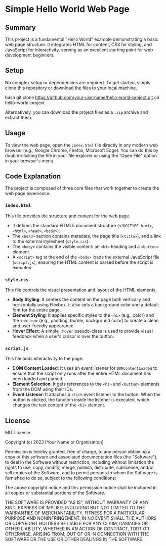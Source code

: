 # Simple Hello World Web Page

## Summary

This project is a fundamental "Hello World" example demonstrating a basic web page structure. It integrates HTML for content, CSS for styling, and JavaScript for interactivity, serving as an excellent starting point for web development beginners.

## Setup

No complex setup or dependencies are required. To get started, simply clone this repository or download the files to your local machine.

bash
git clone https://github.com/your-username/hello-world-project.git
cd hello-world-project


Alternatively, you can download the project files as a `.zip` archive and extract them.

## Usage

To view the web page, open the `index.html` file directly in any modern web browser (e.g., Google Chrome, Firefox, Microsoft Edge). You can do this by double-clicking the file in your file explorer or using the "Open File" option in your browser's menu.

## Code Explanation

The project is composed of three core files that work together to create the web page experience.

### `index.html`

This file provides the structure and content for the web page.

-   It defines the standard HTML5 document structure (`<!DOCTYPE html>`, `<html>`, `<head>`, `<body>`).
-   The `<head>` section contains metadata, the page title (`<title>`), and a link to the external stylesheet (`style.css`).
-   The `<body>` contains the visible content: an `<h1>` heading and a `<button>` element.
-   A `<script>` tag at the end of the `<body>` loads the external JavaScript file (`script.js`), ensuring the HTML content is parsed before the script is executed.

### `style.css`

This file controls the visual presentation and layout of the HTML elements.

-   **Body Styling**: It centers the content on the page both vertically and horizontally using Flexbox. It also sets a background color and a default font for the entire page.
-   **Element Styling**: It applies specific styles to the `<h1>` (e.g., color) and the `<button>` (e.g., padding, border, background color) to create a clean and user-friendly appearance.
-   **Hover Effect**: A simple `:hover` pseudo-class is used to provide visual feedback when a user's cursor is over the button.

### `script.js`

This file adds interactivity to the page.

-   **DOM Content Loaded**: It uses an event listener for `DOMContentLoaded` to ensure that the script only runs after the entire HTML document has been loaded and parsed.
-   **Element Selection**: It gets references to the `<h1>` and `<button>` elements from the DOM using their IDs.
-   **Event Listener**: It attaches a `click` event listener to the button. When the button is clicked, the function inside the listener is executed, which changes the text content of the `<h1>` element.

## License

MIT License

Copyright (c) 2023 [Your Name or Organization]

Permission is hereby granted, free of charge, to any person obtaining a copy
of this software and associated documentation files (the "Software"), to deal
in the Software without restriction, including without limitation the rights
to use, copy, modify, merge, publish, distribute, sublicense, and/or sell
copies of the Software, and to permit persons to whom the Software is
furnished to do so, subject to the following conditions:

The above copyright notice and this permission notice shall be included in all
copies or substantial portions of the Software.

THE SOFTWARE IS PROVIDED "AS IS", WITHOUT WARRANTY OF ANY KIND, EXPRESS OR
IMPLIED, INCLUDING BUT NOT LIMITED TO THE WARRANTIES OF MERCHANTABILITY,
FITNESS FOR A PARTICULAR PURPOSE AND NONINFRINGEMENT. IN NO EVENT SHALL THE
AUTHORS OR COPYRIGHT HOLDERS BE LIABLE FOR ANY CLAIM, DAMAGES OR OTHER
LIABILITY, WHETHER IN AN ACTION OF CONTRACT, TORT OR OTHERWISE, ARISING FROM,
OUT OF OR IN CONNECTION WITH THE SOFTWARE OR THE USE OR OTHER DEALINGS IN THE
SOFTWARE.